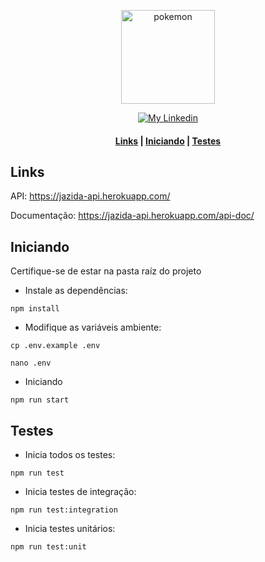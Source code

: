 <p align="center">
     <img alt="pokemon" src="https://camo.githubusercontent.com/3a4297b1f842914d979c8ad299d4fb7dd9c46db0/687474703a2f2f6173736574732e706f6b656d6f6e2e636f6d2f6173736574732f636d73322f696d672f706f6b656465782f66756c6c2f3030312e706e67" width="150" heigth="250" />
  </p>
<p align="center">
  <a href="https://www.linkedin.com/in/lucas-felinto/" >
    <img alt="My Linkedin" src="https://img.shields.io/badge/lucasfelinto-%230077B5?style=social&logo=linkedin">
  </a>
</p>

<h4 align="center">  
     <a href="#links">Links</a> | <a href="#iniciando">Iniciando</a> | <a href="#testes">Testes</a>
</h4>

## Links
API: <a href="https://jazida-api.herokuapp.com/">https://jazida-api.herokuapp.com/<a>
     
Documentação: <a href="https://jazida-api.herokuapp.com/api-doc/">https://jazida-api.herokuapp.com/api-doc/<a>
     
## Iniciando
Certifique-se de estar na pasta raíz do projeto

- Instale as dependências:

``` npm install ```

- Modifique as variáveis ambiente:

``` cp .env.example .env ```

``` nano .env ```

- Iniciando

``` npm run start ```

## Testes

- Inicia todos os testes:

``` npm run test ``` 

- Inicia testes de integração:

``` npm run test:integration ```

- Inicia testes unitários:

``` npm run test:unit ```
